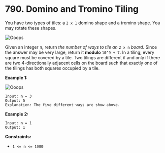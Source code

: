 # 790. Domino and Tromino Tiling
You have two types of tiles: a `2 x 1` domino shape and a tromino shape. You may rotate these shapes.

![Ooops](https://assets.leetcode.com/uploads/2021/07/15/lc-domino.jpg)

Given an integer n, return *the number of ways to tile an* `2 x n` *board*. Since the answer may be very large, return it **modulo** `10^9 + 7`. In a tiling, every square must be covered by a tile. Two tilings are different if and only if there are two 4-directionally adjacent cells on the board such that exactly one of the tilings has both squares occupied by a tile.

**Example 1:**

![Ooops](https://assets.leetcode.com/uploads/2021/07/15/lc-domino1.jpg)
```
Input: n = 3
Output: 5
Explanation: The five different ways are show above.
```

**Example 2:**
```
Input: n = 1
Output: 1
```

**Constraints:**
- `1 <= n <= 1000`
